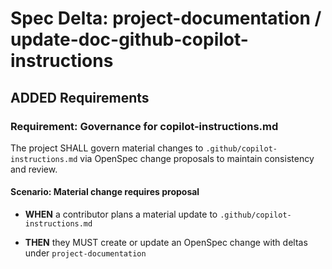 # Spec Delta: project-documentation / update-doc-github-copilot-instructions

## ADDED Requirements

### Requirement: Governance for copilot-instructions.md

The project SHALL govern material changes to `.github/copilot-instructions.md` via OpenSpec change proposals to maintain consistency and review.

#### Scenario: Material change requires proposal

- **WHEN** a contributor plans a material update to `.github/copilot-instructions.md`

- **THEN** they MUST create or update an OpenSpec change with deltas under `project-documentation`
